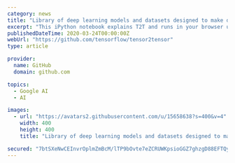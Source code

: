 ```yaml
---
category: news
title: "Library of deep learning models and datasets designed to make deep learning more accessible and accelerate ML research."
excerpt: "This iPython notebook explains T2T and runs in your browser using a free VM from Google, no installation needed. Alternatively, here is a one-command version that installs T2T, downloads MNIST, trains a model and evaluates it: pip install tensor2tensor ..."
publishedDateTime: 2020-03-24T00:00:00Z
webUrl: "https://github.com/tensorflow/tensor2tensor"
type: article

provider:
  name: GitHub
  domain: github.com

topics:
  - Google AI
  - AI

images:
  - url: "https://avatars2.githubusercontent.com/u/15658638?s=400&v=4"
    width: 400
    height: 400
    title: "Library of deep learning models and datasets designed to make deep learning more accessible and accelerate ML research."

secured: "7btSXeNwCEInvrOplmZmBcM/lTP9bOvte7eZCRUWKpsioGGZ7ghzgD88EFTQyMKo4KqnJm/rgToZngN2CmqGTn9IPEtrEmdEmVBoYEwlTLGmCAS4oMAZOI7zyYLhEjYs+AbxcZEGXRPSz4atW1xU2xcP4X/+D5BDCjxzFAb13FGGVxHKAhxTKOZvG4asHz6u5C8JwDy784swIKDpWQy5pO/MaIYiZrsg5fa43JuJfYbaw7nw9LO/ZHeBoQVxgBBi98Z3fwe8pGboNIyUYzjSj3aetqx5kfMsweGc167m5MDNnX4PYR/gLVD/HWiRQ7id;TLmhfgoSGB+nzC7Dds6Eig=="
---
```


